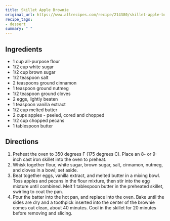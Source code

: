 ```yaml
---
title: Skillet Apple Brownie
original_url: https://www.allrecipes.com/recipe/214380/skillet-apple-brownie/
recipe_tags:
- dessert
summary: " "
---
```


## Ingredients

* 1 cup all-purpose flour
* 1/2 cup white sugar
* 1/2 cup brown sugar
* 1/2 teaspoon salt
* 2 teaspoons ground cinnamon
* 1 teaspoon ground nutmeg
* 1/2 teaspoon ground cloves
* 2 eggs, lightly beaten
* 1 teaspoon vanilla extract
* 1/2 cup melted butter
* 2 cups apples - peeled, cored and chopped
* 1/2 cup chopped pecans
* 1 tablespoon butter

## Directions

1. Preheat the oven to 350 degrees F (175 degrees C). Place an 8- or 9-inch cast iron skillet into the oven to preheat.
1. Whisk together flour, white sugar, brown sugar, salt, cinnamon, nutmeg, and cloves in a bowl; set aside.
1. Beat together eggs, vanilla extract, and melted butter in a mixing bowl. Toss apples and pecans in the flour mixture, then stir into the egg mixture until combined. Melt 1 tablespoon butter in the preheated skillet, swirling to coat the pan.
1. Pour the batter into the hot pan, and replace into the oven. Bake until the sides are dry and a toothpick inserted into the center of the brownie comes out clean, about 40 minutes. Cool in the skillet for 20 minutes before removing and slicing.